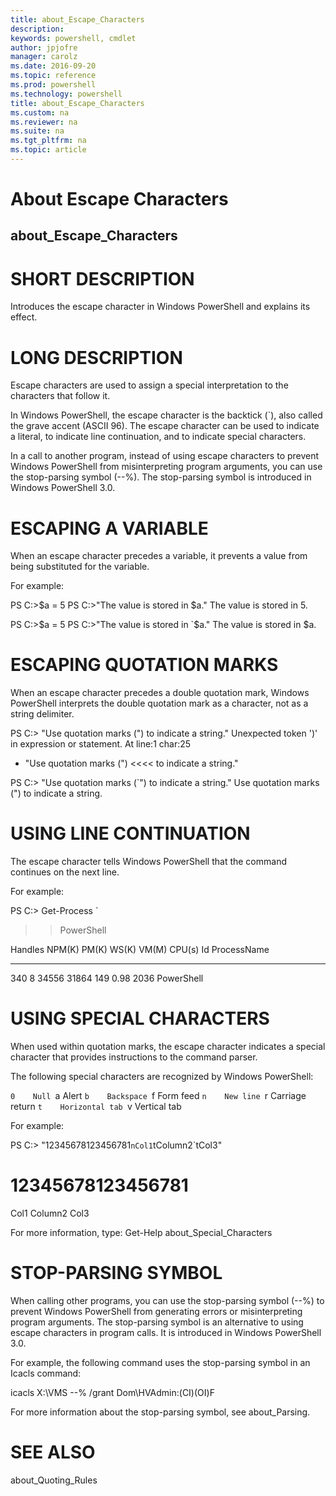 ```yaml
---
title: about_Escape_Characters
description: 
keywords: powershell, cmdlet
author: jpjofre
manager: carolz
ms.date: 2016-09-20
ms.topic: reference
ms.prod: powershell
ms.technology: powershell
title: about_Escape_Characters
ms.custom: na
ms.reviewer: na
ms.suite: na
ms.tgt_pltfrm: na
ms.topic: article
---
```

# About Escape Characters
## about_Escape_Characters


# SHORT DESCRIPTION

Introduces the escape character in Windows PowerShell and explains
its effect.

# LONG DESCRIPTION

Escape characters are used to assign a special interpretation to
the characters that follow it.

In Windows PowerShell, the escape character is the backtick (`), also
called the grave accent (ASCII 96). The escape character can be used
to indicate a literal, to indicate line continuation, and to indicate
special characters.

In a call to another program, instead of using escape characters
to prevent Windows PowerShell from misinterpreting program arguments,
you can use the stop-parsing symbol (--%). The stop-parsing symbol
is introduced in Windows PowerShell 3.0.

# ESCAPING A VARIABLE

When an escape character precedes a variable, it prevents a value from
being substituted for the variable.

For example:

PS C:>$a = 5
PS C:>"The value is stored in $a."
The value is stored in 5.

PS C:>$a = 5
PS C:>"The value is stored in `$a."
The value is stored in $a.

# ESCAPING QUOTATION MARKS


When an escape character precedes a
double quotation mark, Windows PowerShell interprets the double quotation
mark as a character, not as a string delimiter.

PS C:> "Use quotation marks (") to indicate a string."
Unexpected token ')' in expression or statement.
At line:1 char:25
+ "Use quotation marks (") <<<<  to indicate a string."

PS C:> "Use quotation marks (`") to indicate a string."
Use quotation marks (") to indicate a string.

# USING LINE CONTINUATION


The escape character tells Windows PowerShell that the command continues
on the next line.

For example:

PS C:> Get-Process `
>> PowerShell

Handles  NPM(K)    PM(K)      WS(K) VM(M)   CPU(s)     Id ProcessName
-------  ------    -----      ----- -----   ------     -- -----------
340       8    34556      31864   149     0.98   2036 PowerShell

# USING SPECIAL CHARACTERS


When used within quotation marks, the escape character indicates a
special character that provides instructions to the command parser.

The following special characters are recognized by Windows PowerShell:

`0    Null
`a    Alert
`b    Backspace
`f    Form feed
`n    New line
`r    Carriage return
`t    Horizontal tab
`v    Vertical tab

For example:

PS C:> "12345678123456781`nCol1`tColumn2`tCol3"
# 12345678123456781

Col1    Column2 Col3

For more information, type:
Get-Help about_Special_Characters

# STOP-PARSING SYMBOL

When calling other programs, you can use the stop-parsing
symbol (--%) to prevent Windows PowerShell from generating
errors or misinterpreting program arguments. The stop-parsing
symbol is an alternative to using escape characters in program
calls. It is introduced in Windows PowerShell 3.0.

For example, the following command uses the stop-parsing
symbol in an Icacls command:

icacls X:\VMS --% /grant Dom\HVAdmin:(CI)(OI)F

For more information about the stop-parsing symbol,
see about_Parsing.

# SEE ALSO

about_Quoting_Rules

